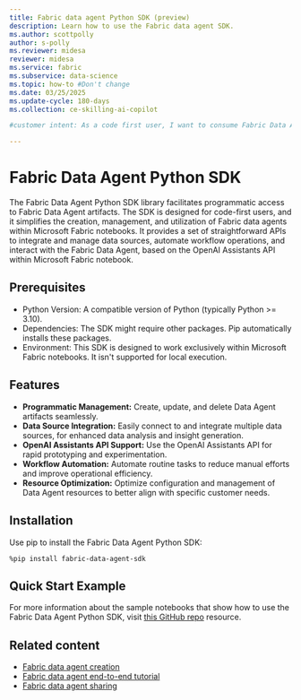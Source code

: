 ```yaml
---
title: Fabric data agent Python SDK (preview)
description: Learn how to use the Fabric data agent SDK.
ms.author: scottpolly
author: s-polly
ms.reviewer: midesa
reviewer: midesa
ms.service: fabric
ms.subservice: data-science
ms.topic: how-to #Don't change
ms.date: 03/25/2025
ms.update-cycle: 180-days
ms.collection: ce-skilling-ai-copilot

#customer intent: As a code first user, I want to consume Fabric Data Agent using its Python SDK.

---
```


# Fabric Data Agent Python SDK

The Fabric Data Agent Python SDK library facilitates programmatic access to Fabric Data Agent artifacts. The SDK is designed for code-first users, and it simplifies the creation, management, and utilization of Fabric data agents within Microsoft Fabric notebooks. It provides a set of straightforward APIs to integrate and manage data sources, automate workflow operations, and interact with the Fabric Data Agent, based on the OpenAI Assistants API within Microsoft Fabric notebook.

## Prerequisites
- Python Version: A compatible version of Python (typically Python >= 3.10).
- Dependencies: The SDK might require other packages. Pip automatically installs these packages.
- Environment: This SDK is designed to work exclusively within Microsoft Fabric notebooks. It isn't supported for local execution.

## Features

- **Programmatic Management:** Create, update, and delete Data Agent artifacts seamlessly.
- **Data Source Integration:** Easily connect to and integrate multiple data sources, for enhanced data analysis and insight generation.
- **OpenAI Assistants API Support:** Use the OpenAI Assistants API for rapid prototyping and experimentation.
- **Workflow Automation:** Automate routine tasks to reduce manual efforts and improve operational efficiency.
- **Resource Optimization:** Optimize configuration and management of Data Agent resources to better align with specific customer needs.

## Installation

Use pip to install the Fabric Data Agent Python SDK:

```
%pip install fabric-data-agent-sdk
```

## Quick Start Example

For more information about the sample notebooks that show how to use the Fabric Data Agent Python SDK, visit [this GitHub repo](https://github.com/microsoft/fabric-samples/tree/main/docs-samples/data-science/data-agent-sdk) resource.

## Related content

- [Fabric data agent creation](concept-data-agent.md)
- [Fabric data agent end-to-end tutorial](data-agent-end-to-end-tutorial.md)
- [Fabric data agent sharing](data-agent-sharing.md)
